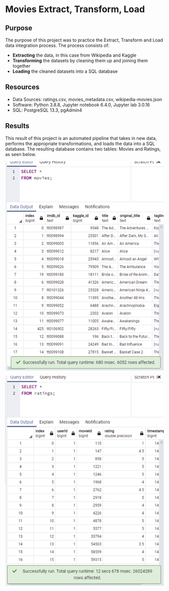 # Movies Extract, Transform, Load
## Purpose
The purpose of this project was to practice the Extract, Transform and Load data integration process.  The process consists of:
- **Extracting** the data, in this case from Wikipedia and Kaggle
- **Transforming** the datasets by cleaning them up and joining them together
- **Loading** the cleaned datasets into a SQL database

## Resources
- Data Sources: ratings.csv, movies_metadata.csv, wikipedia-movies.json
- Software: Python 3.8.8, Jupyter notebook 6.4.0, Jupyter lab 3.0.16
- SQL: PostgreSQL 13.3, pgAdmin4

## Results
This result of this project is an automated pipeline that takes in new data, performs the appropriate transformations, and loads the data into a SQL database. The resulting database contains two tables: Movies and Ratings, as seen below.

![image](Resources/movies_query.PNG)

![image](Resources/ratings_query.png)

